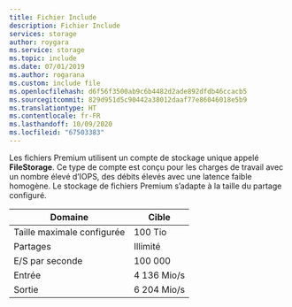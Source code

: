 ```yaml
---
title: Fichier Include
description: Fichier Include
services: storage
author: roygara
ms.service: storage
ms.topic: include
ms.date: 07/01/2019
ms.author: rogarana
ms.custom: include file
ms.openlocfilehash: d6f56f3500ab9c6b4482d2ade892dfdb46ccacb5
ms.sourcegitcommit: 829d951d5c90442a38012daaf77e86046018e5b9
ms.translationtype: HT
ms.contentlocale: fr-FR
ms.lasthandoff: 10/09/2020
ms.locfileid: "67503383"
---
```

Les fichiers Premium utilisent un compte de stockage unique appelé **FileStorage**. Ce type de compte est conçu pour les charges de travail avec un nombre élevé d’IOPS, des débits élevés avec une latence faible homogène. Le stockage de fichiers Premium s’adapte à la taille du partage configuré.

|Domaine  |Cible  |
|---------|---------|
|Taille maximale configurée     |100 Tio     |
|Partages   |Illimité  |
|E/S par seconde     |100 000    |
|Entrée|4 136 Mio/s     |
|Sortie|6 204 Mio/s |